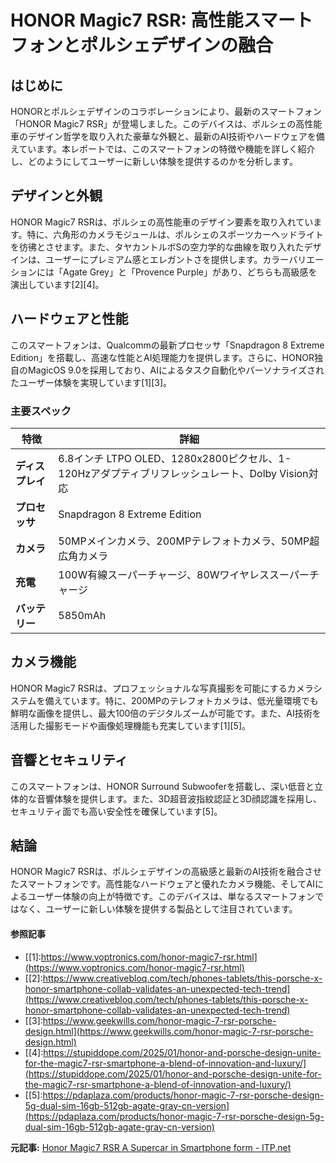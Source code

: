 # HONOR Magic7 RSR: 高性能スマートフォンとポルシェデザインの融合

## はじめに

HONORとポルシェデザインのコラボレーションにより、最新のスマートフォン「HONOR Magic7 RSR」が登場しました。このデバイスは、ポルシェの高性能車のデザイン哲学を取り入れた豪華な外観と、最新のAI技術やハードウェアを備えています。本レポートでは、このスマートフォンの特徴や機能を詳しく紹介し、どのようにしてユーザーに新しい体験を提供するのかを分析します。

## デザインと外観

HONOR Magic7 RSRは、ポルシェの高性能車のデザイン要素を取り入れています。特に、六角形のカメラモジュールは、ポルシェのスポーツカーヘッドライトを彷彿とさせます。また、タヤカントルボSの空力学的な曲線を取り入れたデザインは、ユーザーにプレミアム感とエレガントさを提供します。カラーバリエーションには「Agate Grey」と「Provence Purple」があり、どちらも高級感を演出しています[2][4]。

## ハードウェアと性能

このスマートフォンは、Qualcommの最新プロセッサ「Snapdragon 8 Extreme Edition」を搭載し、高速な性能とAI処理能力を提供します。さらに、HONOR独自のMagicOS 9.0を採用しており、AIによるタスク自動化やパーソナライズされたユーザー体験を実現しています[1][3]。

### 主要スペック

| 特徴 | 詳細 |
| --- | --- |
| **ディスプレイ** | 6.8インチ LTPO OLED、1280x2800ピクセル、1-120Hzアダプティブリフレッシュレート、Dolby Vision対応 |
| **プロセッサ** | Snapdragon 8 Extreme Edition |
| **カメラ** | 50MPメインカメラ、200MPテレフォトカメラ、50MP超広角カメラ |
| **充電** | 100W有線スーパーチャージ、80Wワイヤレススーパーチャージ |
| **バッテリー** | 5850mAh |

## カメラ機能

HONOR Magic7 RSRは、プロフェッショナルな写真撮影を可能にするカメラシステムを備えています。特に、200MPのテレフォトカメラは、低光量環境でも鮮明な画像を提供し、最大100倍のデジタルズームが可能です。また、AI技術を活用した撮影モードや画像処理機能も充実しています[1][5]。

## 音響とセキュリティ

このスマートフォンは、HONOR Surround Subwooferを搭載し、深い低音と立体的な音響体験を提供します。また、3D超音波指紋認証と3D顔認識を採用し、セキュリティ面でも高い安全性を確保しています[5]。

## 結論

HONOR Magic7 RSRは、ポルシェデザインの高級感と最新のAI技術を融合させたスマートフォンです。高性能なハードウェアと優れたカメラ機能、そしてAIによるユーザー体験の向上が特徴です。このデバイスは、単なるスマートフォンではなく、ユーザーに新しい体験を提供する製品として注目されています。

#### 参照記事
- [[1]:https://www.voptronics.com/honor-magic7-rsr.html](https://www.voptronics.com/honor-magic7-rsr.html)
- [[2]:https://www.creativebloq.com/tech/phones-tablets/this-porsche-x-honor-smartphone-collab-validates-an-unexpected-tech-trend](https://www.creativebloq.com/tech/phones-tablets/this-porsche-x-honor-smartphone-collab-validates-an-unexpected-tech-trend)
- [[3]:https://www.geekwills.com/honor-magic-7-rsr-porsche-design.html](https://www.geekwills.com/honor-magic-7-rsr-porsche-design.html)
- [[4]:https://stupiddope.com/2025/01/honor-and-porsche-design-unite-for-the-magic7-rsr-smartphone-a-blend-of-innovation-and-luxury/](https://stupiddope.com/2025/01/honor-and-porsche-design-unite-for-the-magic7-rsr-smartphone-a-blend-of-innovation-and-luxury/)
- [[5]:https://pdaplaza.com/products/honor-magic-7-rsr-porsche-design-5g-dual-sim-16gb-512gb-agate-gray-cn-version](https://pdaplaza.com/products/honor-magic-7-rsr-porsche-design-5g-dual-sim-16gb-512gb-agate-gray-cn-version)


**元記事:** [Honor Magic7 RSR A Supercar in Smartphone form - ITP.net](https://www.itp.net/charged/honor-magic7-rsr-a-supercar-in-smartphone-form)